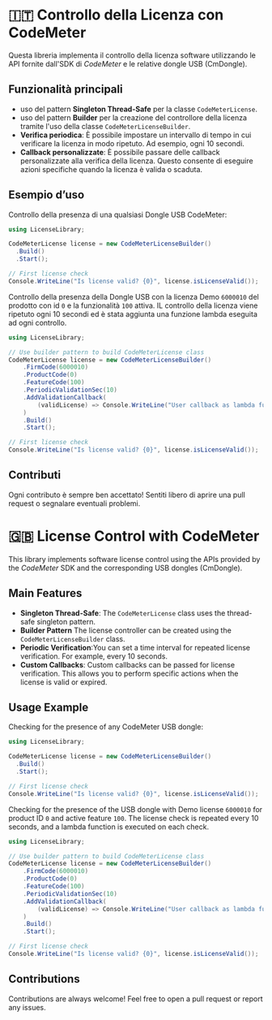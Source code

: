 # 🇮🇹 Controllo della Licenza con CodeMeter
Questa libreria implementa il controllo della licenza software utilizzando le API fornite dall'SDK di *CodeMeter* e le relative dongle USB (CmDongle).

## Funzionalità principali
  - uso del pattern **Singleton Thread-Safe** per la classe `CodeMeterLicense`.
  - uso del pattern **Builder** per la creazione del controllore della licenza tramite l'uso della classe `CodeMeterLicenseBuilder`.
  - **Verifica periodica**: È possibile impostare un intervallo di tempo in cui verificare la licenza in modo ripetuto. Ad esempio, ogni 10 secondi.
  - **Callback personalizzate**: È possibile passare delle callback personalizzate alla verifica della licenza. Questo consente di eseguire azioni specifiche quando la licenza è valida o scaduta.

## Esempio d’uso
Controllo della presenza di una qualsiasi Dongle USB CodeMeter:
```c#
using LicenseLibrary;

CodeMeterLicense license = new CodeMeterLicenseBuilder()
  .Build()
  .Start();

// First license check
Console.WriteLine("Is license valid? {0}", license.isLicenseValid());
```

Controllo della presenza della Dongle USB con la licenza Demo `6000010` del prodotto con id `0` e la funzionalità `100` attiva. IL controllo della licenza viene ripetuto ogni 10 secondi ed è stata aggiunta una funzione lambda eseguita ad ogni controllo.
```C#
using LicenseLibrary;

// Use builder pattern to build CodeMeterLicense class
CodeMeterLicense license = new CodeMeterLicenseBuilder()
    .FirmCode(6000010)
    .ProductCode(0)
    .FeatureCode(100)
    .PeriodicValidationSec(10)
    .AddValidationCallback(
        (validLicense) => Console.WriteLine("User callback as lambda function - validation: {0}", validLicense)
    )
    .Build()
    .Start();

// First license check
Console.WriteLine("Is license valid? {0}", license.isLicenseValid());
```

## Contributi
Ogni contributo è sempre ben accettato! Sentiti libero di aprire una pull request o segnalare eventuali problemi.

# 🇬🇧 License Control with CodeMeter
This library implements software license control using the APIs provided by the *CodeMeter* SDK and the corresponding USB dongles (CmDongle).

## Main Features
  - **Singleton Thread-Safe**: The `CodeMeterLicense` class uses the thread-safe singleton pattern.
  - **Builder Pattern** The license controller can be created using the `CodeMeterLicenseBuilder` class.
  - **Periodic Verification**:You can set a time interval for repeated license verification. For example, every 10 seconds.
  - **Custom Callbacks**: Custom callbacks can be passed for license verification. This allows you to perform specific actions when the license is valid or expired.

## Usage Example
Checking for the presence of any CodeMeter USB dongle:
```c#
using LicenseLibrary;

CodeMeterLicense license = new CodeMeterLicenseBuilder()
  .Build()
  .Start();

// First license check
Console.WriteLine("Is license valid? {0}", license.isLicenseValid());
```

Checking for the presence of the USB dongle with Demo license `6000010` for product ID `0` and active feature `100`. The license check is repeated every 10 seconds, and a lambda function is executed on each check.
```C#
using LicenseLibrary;

// Use builder pattern to build CodeMeterLicense class
CodeMeterLicense license = new CodeMeterLicenseBuilder()
    .FirmCode(6000010)
    .ProductCode(0)
    .FeatureCode(100)
    .PeriodicValidationSec(10)
    .AddValidationCallback(
        (validLicense) => Console.WriteLine("User callback as lambda function - validation: {0}", validLicense)
    )
    .Build()
    .Start();

// First license check
Console.WriteLine("Is license valid? {0}", license.isLicenseValid());
```

## Contributions
Contributions are always welcome! Feel free to open a pull request or report any issues.
